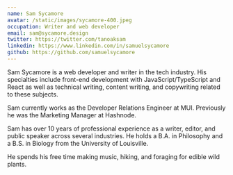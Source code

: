 ```yaml
---
name: Sam Sycamore
avatar: /static/images/sycamore-400.jpeg
occupation: Writer and web developer
email: sam@sycamore.design
twitter: https://twitter.com/tanoaksam
linkedin: https://www.linkedin.com/in/samuelsycamore
github: https://github.com/samuelsycamore
---
```


Sam Sycamore is a web developer and writer in the tech industry. His specialties include front-end development with JavaScript/TypeScript and React as well as technical writing, content writing, and copywriting related to these subjects.

Sam currently works as the Developer Relations Engineer at MUI. Previously he was the Marketing Manager at Hashnode.

Sam has over 10 years of professional experience as a writer, editor, and public speaker across several industries. He holds a B.A. in Philosophy and a B.S. in Biology from the University of Louisville.

He spends his free time making music, hiking, and foraging for edible wild plants.
